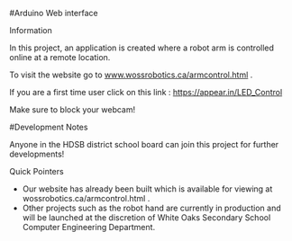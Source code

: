 #Arduino Web interface
 
Information
 
In this project, an application is created where a robot arm is controlled online at a remote location. 
 
To visit the website go to www.wossrobotics.ca/armcontrol.html .
 
If you are a first time user click on this link : https://appear.in/LED_Control
 
Make sure to block your webcam!

#Development Notes 
 
Anyone in the HDSB district school board can join this project for further developments!
 
Quick Pointers
- Our website has already been built which is available for viewing at wossrobotics.ca/armcontrol.html .
- Other projects such as the robot hand are currently in production and will be launched at the discretion of White Oaks Secondary School Computer Engineering Department. 



